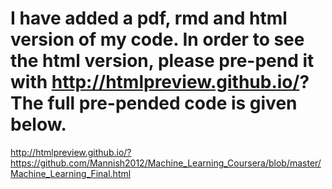 # I have added a pdf, rmd and html version of my code. In order to see the html version, please pre-pend it with http://htmlpreview.github.io/? The full pre-pended code is given below.  
http://htmlpreview.github.io/?https://github.com/Mannish2012/Machine_Learning_Coursera/blob/master/Machine_Learning_Final.html
